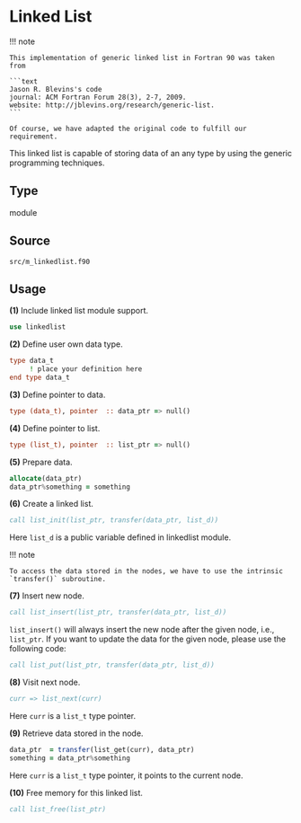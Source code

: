 # Linked List

!!! note

    This implementation of generic linked list in Fortran 90 was taken from

    ```text
    Jason R. Blevins's code
    journal: ACM Fortran Forum 28(3), 2-7, 2009.
    website: http://jblevins.org/research/generic-list.
    ```

    Of course, we have adapted the original code to fulfill our requirement.

This linked list is capable of storing data of an any type by using the generic programming techniques.

## Type

module

## Source

`src/m_linkedlist.f90`

## Usage

**(1)** Include linked list module support.

```fortran
use linkedlist
```

**(2)** Define user own data type.

```fortran
type data_t
     ! place your definition here
end type data_t
```

**(3)** Define pointer to data.

```fortran
type (data_t), pointer  :: data_ptr => null()
```

**(4)** Define pointer to list.

```fortran
type (list_t), pointer  :: list_ptr => null()
```

**(5)** Prepare data.

```fortran
allocate(data_ptr)
data_ptr%something = something
```

**(6)** Create a linked list.

```fortran
call list_init(list_ptr, transfer(data_ptr, list_d))
```

Here `list_d` is a public variable defined in linkedlist module.

!!! note

    To access the data stored in the nodes, we have to use the intrinsic `transfer()` subroutine.

**(7)** Insert new node.

```fortran
call list_insert(list_ptr, transfer(data_ptr, list_d))
```

`list_insert()` will always insert the new node after the given node, i.e., `list_ptr`. If you want to update the data for the given node, please use the following code:

```fortran
call list_put(list_ptr, transfer(data_ptr, list_d))
```

**(8)** Visit next node.

```fortran
curr => list_next(curr)
```

Here `curr` is a `list_t` type pointer.

**(9)** Retrieve data stored in the node.

```fortran
data_ptr  = transfer(list_get(curr), data_ptr)
something = data_ptr%something
```

Here `curr` is a `list_t` type pointer, it points to the current node.

**(10)** Free memory for this linked list.

```fortran
call list_free(list_ptr)
```
